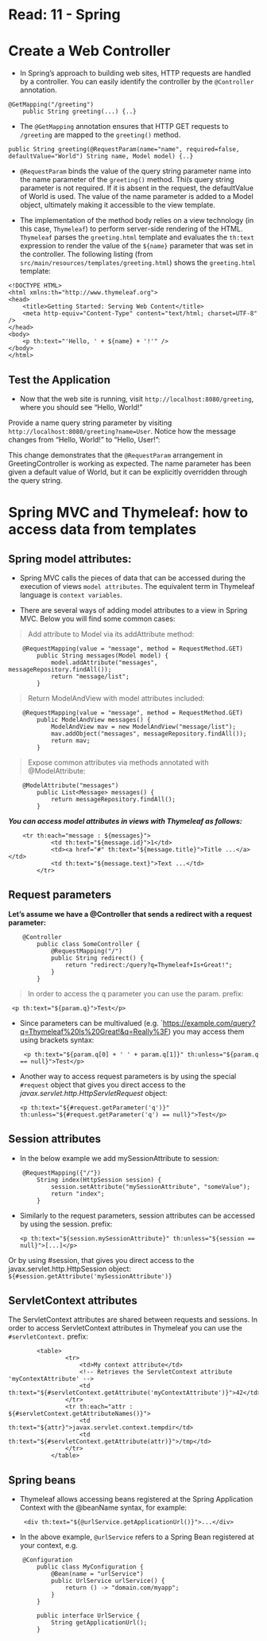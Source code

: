 # Read: 11 - Spring

# Create a Web Controller

* In Spring’s approach to building web sites, HTTP requests are handled by a controller. You can easily identify the controller by the `@Controller` annotation. 



```
@GetMapping("/greeting")
	public String greeting(...) {..}

```

* The `@GetMapping` annotation ensures that HTTP GET requests to `/greeting` are mapped to the `greeting()` method.

```
public String greeting(@RequestParam(name="name", required=false, defaultValue="World") String name, Model model) {..}
```

* `@RequestParam` binds the value of the query string parameter name into the name parameter of the `greeting()` method. Thi(s query string parameter is not required. If it is absent in the request, the defaultValue of World is used. The value of the name parameter is added to a Model object, ultimately making it accessible to the view template.


* The implementation of the method body relies on a view technology (in this case, `Thymeleaf`) to perform server-side rendering of the HTML. `Thymeleaf` parses the `greeting.html` template and evaluates the `th:text` expression to render the value of the `${name}` parameter that was set in the controller.
The following listing (from `src/main/resources/templates/greeting.html`) shows the `greeting.html` template:

```
<!DOCTYPE HTML>
<html xmlns:th="http://www.thymeleaf.org">
<head> 
    <title>Getting Started: Serving Web Content</title> 
    <meta http-equiv="Content-Type" content="text/html; charset=UTF-8" />
</head>
<body>
    <p th:text="'Hello, ' + ${name} + '!'" />
</body>
</html>

```


## Test the Application

* Now that the web site is running, visit `http://localhost:8080/greeting`, where you should see “Hello, World!”

Provide a name query string parameter by visiting `http://localhost:8080/greeting?name=User`. Notice how the message changes from “Hello, World!” to “Hello, User!”:

This change demonstrates that the `@RequestParam` arrangement in GreetingController is working as expected. The name parameter has been given a default value of World, but it can be explicitly overridden through the query string.

# Spring MVC and Thymeleaf: how to access data from templates

## Spring model attributes:

* Spring MVC calls the pieces of data that can be accessed during the execution of views `model attributes`. The equivalent term in Thymeleaf language is `context variables`.

* There are several ways of adding model attributes to a view in Spring MVC. 
Below you will find some common cases:

> Add attribute to Model via its addAttribute method:
```
    @RequestMapping(value = "message", method = RequestMethod.GET)
        public String messages(Model model) {
            model.addAttribute("messages", messageRepository.findAll());
            return "message/list";
        }
```

> Return ModelAndView with model attributes included:
```
    @RequestMapping(value = "message", method = RequestMethod.GET)
        public ModelAndView messages() {
            ModelAndView mav = new ModelAndView("message/list");
            mav.addObject("messages", messageRepository.findAll());
            return mav;
        }
```

> Expose common attributes via methods annotated with @ModelAttribute:
```
    @ModelAttribute("messages")
        public List<Message> messages() {
            return messageRepository.findAll();
        }
```

***You can access model attributes in views with Thymeleaf as follows:***
```
    <tr th:each="message : ${messages}">
            <td th:text="${message.id}">1</td>
            <td><a href="#" th:text="${message.title}">Title ...</a></td>
            <td th:text="${message.text}">Text ...</td>
        </tr>
```



## Request parameters

**Let’s assume we have a @Controller that sends a redirect with a request parameter:**

```
    @Controller
        public class SomeController {
            @RequestMapping("/")
            public String redirect() {
                return "redirect:/query?q=Thymeleaf+Is+Great!";
            }
        }
```

> In order to access the q parameter you can use the param. prefix:

   ` <p th:text="${param.q}">Test</p>`

* Since parameters can be multivalued (e.g. `https://example.com/query?q=Thymeleaf%20Is%20Great!&q=Really%3F) you may access them using brackets syntax:

   ` <p th:text="${param.q[0] + ' ' + param.q[1]}" th:unless="${param.q == null}">Test</p>`


* Another way to access request parameters is by using the special `#request` object that gives you direct access to the *javax.servlet.http.HttpServletRequest* object:

    `<p th:text="${#request.getParameter('q')}" th:unless="${#request.getParameter('q') == null}">Test</p>`



## Session attributes

* In the below example we add mySessionAttribute to session:

```
    @RequestMapping({"/"})
        String index(HttpSession session) {
            session.setAttribute("mySessionAttribute", "someValue");
            return "index";
        }
```

* Similarly to the request parameters, session attributes can be accessed by using the session. prefix:

   `<p th:text="${session.mySessionAttribute}" th:unless="${session == null}">[...]</p>`

Or by using #session, that gives you direct access to the javax.servlet.http.HttpSession object: `${#session.getAttribute('mySessionAttribute')}`




## ServletContext attributes

The ServletContext attributes are shared between requests and sessions. 
In order to access ServletContext attributes in Thymeleaf you can use the `#servletContext.` prefix:

```
        <table>
                <tr>
                    <td>My context attribute</td>
                    <!-- Retrieves the ServletContext attribute 'myContextAttribute' -->
                    <td th:text="${#servletContext.getAttribute('myContextAttribute')}">42</td>
                </tr>
                <tr th:each="attr : ${#servletContext.getAttributeNames()}">
                    <td th:text="${attr}">javax.servlet.context.tempdir</td>
                    <td th:text="${#servletContext.getAttribute(attr)}">/tmp</td>
                </tr>
            </table>
```


## Spring beans

* Thymeleaf allows accessing beans registered at the Spring Application Context with the @beanName syntax, for example:

  `  <div th:text="${@urlService.getApplicationUrl()}">...</div> `

* In the above example, `@urlService` refers to a Spring Bean registered at your context, e.g.

```
    @Configuration
        public class MyConfiguration {
            @Bean(name = "urlService")
            public UrlService urlService() {
                return () -> "domain.com/myapp";
            }
        }

        public interface UrlService {
            String getApplicationUrl();
        }
```

